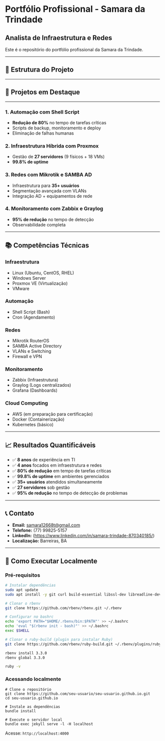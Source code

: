 # Portfólio Profissional - Samara da Trindade

## Analista de Infraestrutura e Redes

Este é o repositório do portfólio profissional da Samara da Trindade.

---

## 📁 Estrutura do Projeto

---

## 🎯 Projetos em Destaque
---
### 1. Automação com Shell Script
- **Redução de 80%** no tempo de tarefas críticas
- Scripts de backup, monitoramento e deploy
- Eliminação de falhas humanas

### 2. Infraestrutura Híbrida com Proxmox
- Gestão de **27 servidores** (9 físicos + 18 VMs)
- **99.8% de uptime**

### 3. Redes com Mikrotik e SAMBA AD
- Infraestrutura para **35+ usuários**
- Segmentação avançada com VLANs
- Integração AD + equipamentos de rede

### 4. Monitoramento com Zabbix e Graylog
- **95% de redução** no tempo de detecção
- Observabilidade completa

---

## 📚 Competências Técnicas

### Infraestrutura
- Linux (Ubuntu, CentOS, RHEL)
- Windows Server
- Proxmox VE (Virtualização)
- VMware 

### Automação
- Shell Script (Bash)
- Cron (Agendamento)

### Redes
- Mikrotik RouterOS
- SAMBA Active Directory
- VLANs e Switching
- Firewall e VPN

### Monitoramento
- Zabbix (Infraestrutura)
- Graylog (Logs centralizados)
- Grafana (Dashboards)


### Cloud Computing
- AWS (em preparação para certificação)
- Docker (Containerização)
- Kubernetes (básico)

---

## 📈 Resultados Quantificáveis

- ✅ **8 anos** de experiência em TI
- ✅ **4 anos** focados em infraestrutura e redes
- ✅ **80% de redução** em tempo de tarefas críticas
- ✅ **99.8% de uptime** em ambientes gerenciados
- ✅ **35+ usuários** atendidos simultaneamente
- ✅ **27 servidores** sob gestão
- ✅ **95% de redução** no tempo de detecção de problemas

---

## 📞 Contato

- **Email:** samara12668t@gmail.com
- **Telefone:** (77) 99825-5157
- **LinkedIn:** (https://www.linkedin.com/in/samara-trindade-870340185/)
- **Localização:** Barreiras, BA

---

## 🚀 Como Executar Localmente

### Pré-requisitos
```bash
# Instalar dependências
sudo apt update
sudo apt install -y git curl build-essential libssl-dev libreadline-dev zlib1g-dev

# Clonar o rbenv
git clone https://github.com/rbenv/rbenv.git ~/.rbenv

# Configurar no bashrc
echo 'export PATH="$HOME/.rbenv/bin:$PATH"' >> ~/.bashrc
echo 'eval "$(rbenv init - bash)"' >> ~/.bashrc
exec $SHELL

# Clonar o ruby-build (plugin para instalar Ruby)
git clone https://github.com/rbenv/ruby-build.git ~/.rbenv/plugins/ruby-build

rbenv install 3.3.0
rbenv global 3.3.0

ruby -v
```

### Acessando localmente
```bas
# Clone o repositório
git clone https://github.com/seu-usuario/seu-usuario.github.io.git
cd seu-usuario.github.io

# Instale as dependências
bundle install

# Execute o servidor local
bundle exec jekyll serve -l -H localhost
```

Acesse: `http://localhost:4000`
